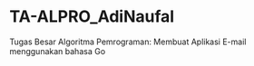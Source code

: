# TA-ALPRO_AdiNaufal
Tugas Besar Algoritma Pemrograman: Membuat Aplikasi E-mail menggunakan bahasa Go
